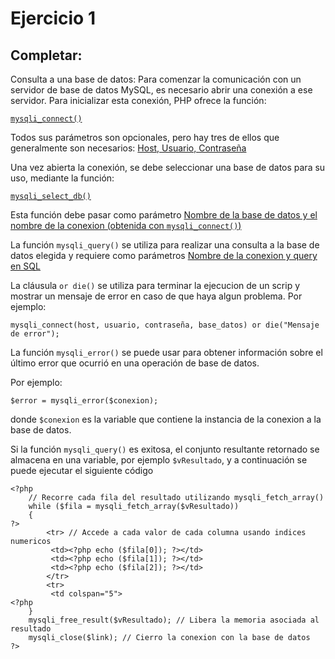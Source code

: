 # Ejercicio 1
## Completar:
Consulta a una base de datos: Para comenzar la comunicación con un servidor de base de datos MySQL, 
es necesario abrir una conexión a ese servidor. Para inicializar esta conexión, PHP ofrece la función:

<ins>`mysqli_connect()`</ins> 


Todos sus parámetros son opcionales, pero hay tres de ellos que generalmente son necesarios:
<ins>Host, Usuario, Contraseña</ins> 

Una vez abierta la conexión, se debe seleccionar una base de datos para su uso, mediante la función:

<ins>`mysqli_select_db()`</ins>

Esta función debe pasar como parámetro
<ins>Nombre de la base de datos y el nombre de la conexion (obtenida con `mysqli_connect()`)</ins>

La función `mysqli_query()` se utiliza para realizar una consulta a la base de datos elegida y 
requiere como parámetros
<ins> Nombre de la conexion y query en SQL</ins>

La cláusula `or die()` se utiliza para terminar la ejecucion de un scrip y mostrar un mensaje de error
en caso de que haya algun problema. Por ejemplo:
```
mysqli_connect(host, usuario, contraseña, base_datos) or die("Mensaje de error");
````

La función `mysqli_error()` se puede usar para obtener información sobre el último error que 
ocurrió en una operación de base de datos.

Por ejemplo:
```
$error = mysqli_error($conexion);
```
donde `$conexion` es la variable que contiene la instancia de la conexion a la base de datos.

Si la función `mysqli_query()` es exitosa, el conjunto resultante retornado se almacena en una variable,
por ejemplo `$vResultado`, y a continuación se puede ejecutar el siguiente código

```
<?php
    // Recorre cada fila del resultado utilizando mysqli_fetch_array()
    while ($fila = mysqli_fetch_array($vResultado))
    {
?>
        <tr> // Accede a cada valor de cada columna usando indices numericos
         <td><?php echo ($fila[0]); ?></td>
         <td><?php echo ($fila[1]); ?></td>
         <td><?php echo ($fila[2]); ?></td>
        </tr>
        <tr>
         <td colspan="5">
<?php
    }
    mysqli_free_result($vResultado); // Libera la memoria asociada al resultado
    mysqli_close($link); // Cierro la conexion con la base de datos
?>
```
